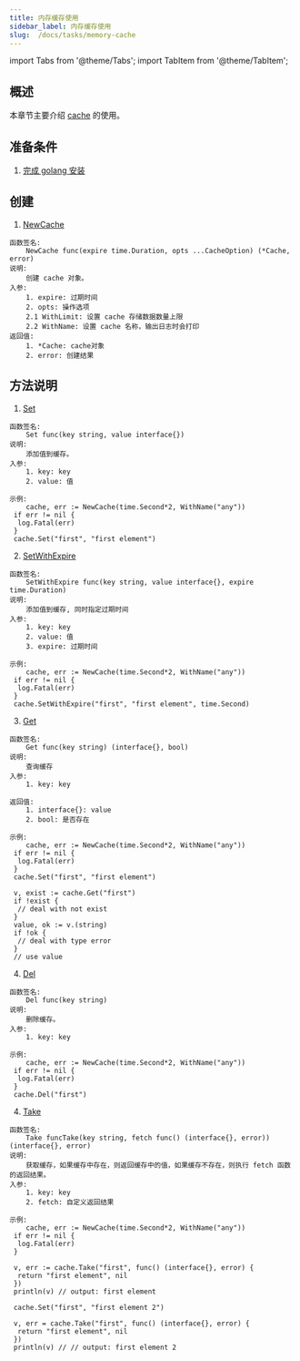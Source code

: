 ```yaml
---
title: 内存缓存使用
sidebar_label: 内存缓存使用
slug:  /docs/tasks/memory-cache
---
```

import Tabs from '@theme/Tabs';
import TabItem from '@theme/TabItem';

## 概述

本章节主要介绍 <a href="https://github.com/zeromicro/go-zero/blob/master/core/collection/cache.go#L30" target="_blank">cache</a> 的使用。

## 准备条件

1. <a href="/docs/tasks" target="_blank">完成 golang 安装</a>

## 创建

1. <a href="https://github.com/zeromicro/go-zero/blob/master/core/collection/cache.go#L44" target="_blank">NewCache</a>

```golang
函数签名: 
    NewCache func(expire time.Duration, opts ...CacheOption) (*Cache, error) 
说明: 
    创建 cache 对象。
入参:
    1. expire: 过期时间
    2. opts: 操作选项
    2.1 WithLimit: 设置 cache 存储数据数量上限
    2.2 WithName: 设置 cache 名称，输出日志时会打印
返回值:
    1. *Cache: cache对象
    2. error: 创建结果
```

## 方法说明

1. <a href="https://github.com/zeromicro/go-zero/blob/master/core/collection/cache.go#L100" target="_blank">Set</a>

```golang
函数签名: 
    Set func(key string, value interface{}) 
说明: 
    添加值到缓存。
入参:
    1. key: key
    2. value: 值

示例:
    cache, err := NewCache(time.Second*2, WithName("any"))
 if err != nil {
  log.Fatal(err)
 }
 cache.Set("first", "first element")
```

2. <a href="https://github.com/zeromicro/go-zero/blob/master/core/collection/cache.go#L105" target="_blank">SetWithExpire</a>

```golang
函数签名: 
    SetWithExpire func(key string, value interface{}, expire time.Duration)
说明: 
    添加值到缓存, 同时指定过期时间
入参:
    1. key: key
    2. value: 值
    3. expire: 过期时间

示例:
    cache, err := NewCache(time.Second*2, WithName("any"))
 if err != nil {
  log.Fatal(err)
 }
 cache.SetWithExpire("first", "first element", time.Second)
```

3. <a href="https://github.com/zeromicro/go-zero/blob/master/core/collection/cache.go#L88" target="_blank">Get</a>

```golang
函数签名: 
    Get func(key string) (interface{}, bool)
说明: 
    查询缓存
入参:
    1. key: key

返回值:
    1. interface{}: value
    2. bool: 是否存在

示例:
    cache, err := NewCache(time.Second*2, WithName("any"))
 if err != nil {
  log.Fatal(err)
 }
 cache.Set("first", "first element")

 v, exist := cache.Get("first")
 if !exist {
  // deal with not exist
 }
 value, ok := v.(string)
 if !ok {
  // deal with type error
 }
 // use value
```

4. <a href="https://github.com/zeromicro/go-zero/blob/master/core/collection/cache.go#L79" target="_blank">Del</a>

```golang
函数签名: 
    Del func(key string)
说明: 
    删除缓存。
入参:
    1. key: key

示例:
    cache, err := NewCache(time.Second*2, WithName("any"))
 if err != nil {
  log.Fatal(err)
 }
 cache.Del("first")
```

4. <a href="https://github.com/zeromicro/go-zero/blob/master/core/collection/cache.go#L123" target="_blank">Take</a>

```golang
函数签名: 
    Take funcTake(key string, fetch func() (interface{}, error)) (interface{}, error)
说明: 
    获取缓存，如果缓存中存在，则返回缓存中的值，如果缓存不存在，则执行 fetch 函数的返回结果。
入参:
    1. key: key
    2. fetch: 自定义返回结果

示例:
    cache, err := NewCache(time.Second*2, WithName("any"))
 if err != nil {
  log.Fatal(err)
 }

 v, err := cache.Take("first", func() (interface{}, error) {
  return "first element", nil
 })
 println(v) // output: first element
 
 cache.Set("first", "first element 2")

 v, err = cache.Take("first", func() (interface{}, error) {
  return "first element", nil
 })
 println(v) // // output: first element 2
```
